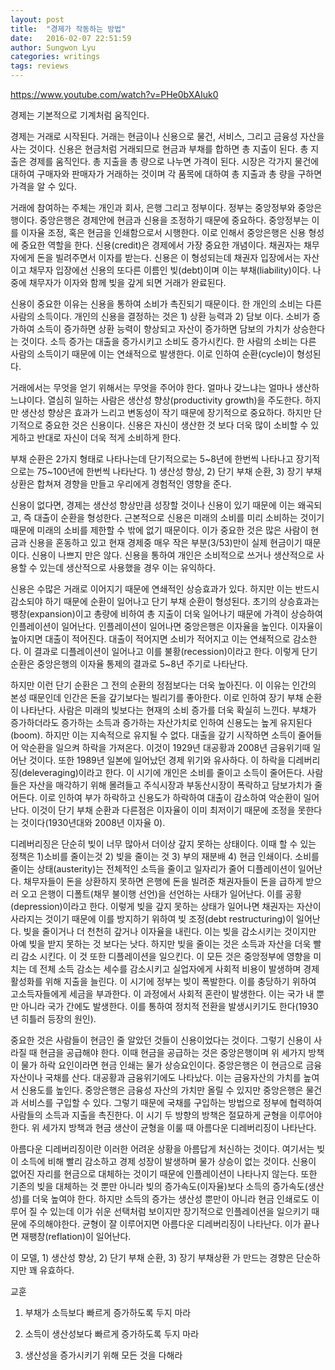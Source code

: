 ```yaml
---
layout: post
title:  "경제가 작동하는 방법"
date:   2016-02-07 22:51:59
author: Sungwon Lyu
categories: writings
tags: reviews
---
```

https://www.youtube.com/watch?v=PHe0bXAIuk0

경제는 기본적으로 기계처럼 움직인다. 

경제는 거래로 시작된다. 거래는 현금이나 신용으로 물건, 서비스, 그리고 금융성 자산을 사는 것이다. 신용은 현금처럼 거래되므로 현금과 부채를 합하면 총 지출이 된다. 총 지출은 경제를 움직인다. 총 지출을 총 량으로 나누면 가격이 된다. 시장은 각가지 물건에 대하여 구매자와 판매자가 거래하는 것이며 각 품목에 대하여 총 지출과 총 량을 구하면 가격을 알 수 있다. 

거래에 참여하는 주체는 개인과 회사, 은행 그리고 정부이다. 정부는 중앙정부와 중앙은행이다. 중앙은행은 경제안에 현금과 신용을 조정하기 때문에 중요하다. 중앙정부는 이를 이자율 조정, 혹은 현금을 인쇄함으로서 시행한다. 이로 인해서 중앙은행은 신용 형성에 중요한 역할을 한다. 신용(credit)은 경제에서 가장 중요한 개념이다. 채권자는 채무자에게 돈을 빌려주면서 이자를 받는다. 신용은 이 형성되는데 채권자 입장에서는 자산이고 채무자 입장에선 신용의 또다른 이름인 빚(debt)이며 이는 부채(liability)이다. 나중에 채무자가 이자와 함께 빚을 갚게 되면 거래가 완료된다. 

신용이 중요한 이유는 신용을 통하여 소비가 촉진되기 때문이다. 한 개인의 소비는 다른 사람의 소득이다. 개인의 신용을 결정하는 것은 1) 상환 능력과 2) 담보 이다. 소비가 증가하여 소득이 증가하면 상환 능력이 향상되고 자산이 증가하면 담보의 가치가 상승한다는 것이다. 소득 증가는 대출을 증가시키고 소비도 증가시킨다. 한 사람의 소비는 다른 사람의 소득이기 때문에 이는 연쇄적으로 발생한다. 이로 인하여 순환(cycle)이 형성된다. 

거래에서는 무엇을 얻기 위해서는 무엇을 주어야 한다. 얼마나 갖느냐는 얼마나 생산하느냐이다. 열심히 일하는 사람은 생산성 향상(productivity growth)을 주도한다. 하지만 생산성 향상은 효과가 느리고 변동성이 작기 때문에 장기적으로 중요하다. 하지만 단기적으로 중요한 것은 신용이다.  신용은 자신이 생산한 것 보다 더욱 많이 소비할 수 있게하고 반대로 자신이 더욱 적게 소비하게 한다. 

부채 순환은 2가지 형태로 나타나는데 단기적으로는 5~8년에 한번씩 나타나고 장기적으로는 75~100년에 한번씩 나타난다. 1) 생산성 향상, 2) 단기 부채 순환, 3) 장기 부채상환은 합쳐져 경향을 만들고 우리에게 경험적인 영향을 준다. 

신용이 없다면, 경제는 생산성 향상만큼 성장할 것이나 신용이 있기 때문에 이는 왜곡되고, 즉 대출이 순환을 형성한다. 근본적으로 신용은 미래의 소비를 미리 소비하는 것이기 때문에 미래의 소비를 제한할 수 밖에 없기 때문이다. 이가 중요한 것은 많은 사람이 현금과 신용을 혼동하고 있고 현재 경제중 매우 작은 부분(3/53)만이 실제 현금이기 때문이다. 신용이 나쁘지 만은 않다. 신용을 통하여 개인은 소비적으로 쓰거나 생산적으로 사용할 수 있는데 생산적으로 사용했을 경우 이는 유익하다. 

 신용은 수많은 거래로 이어지기 때문에 연쇄적인 상승효과가 있다. 하지만 이는 반드시 감소되야 하기 때문에 순환이 일어나고 단기 부채 순환이 형성된다. 초기의 상승효과는 팽창(expansion)이고 총량에 비하여 총 지출이 더욱 일어나기 때문에 가격이 상승하여 인플레이션이 일어난다. 인플레이션이 일어나면 중앙은행은 이자율을 높인다. 이자율이 높아지면 대출이 적어진다. 대출이 적어지면 소비가 적어지고 이는 연쇄적으로 감소한다. 이 결과로 디플레이션이 일어나고 이를 불황(recession)이라고 한다. 이렇게 단기 순환은 중앙은행의 이자율 통제의 결과로 5~8년 주기로 나타난다. 

하지만 이런 단기 순환은 그 전의 순환의 정점보다는 더욱 높아진다. 이 이유는 인간의 본성 때문인데 인간은 돈을 갚기보다는 빌리기를 좋아한다. 이로 인하여 장기 부채 순환이 나타난다. 사람은 미래의 빚보다는 현재의 소비 증가를 더욱 확실히 느낀다. 부채가 증가하더라도 증가하는 소득과 증가하는 자산가치로 인하여 신용도는 높게 유지된다(boom). 하지만 이는 지속적으로 유지될 수 없다. 대출을 갚기 시작하면 소득이 줄어들어 악순환을 일으켜 하락을 가져온다. 이것이 1929년 대공황과 2008년 금융위기때 일어난 것이다. 또한 1989년 일본에 일어났던 경제 위기와 유사하다. 이 하락을 디레버리징(deleveraging)이라고 한다. 이 시기에 개인은 소비를 줄이고 소득이 줄어든다. 사람들은 자산을 매각하기 위해 몰려들고 주식시장과 부동산시장이 폭락하고 담보가치가 줄어든다. 이로 인하여 부가 하락하고 신용도가 하락하여 대출이 감소하여 악순환이 일어난다. 이것이 단기 부채 순환과 다른점은 이자율이 이미 최저이기 때문에 조정을 못한다는 것이다(1930년대와 2008년 이자율 0). 

 디레버리징은 단순히 빚이 너무 많아서 더이상 갚지 못하는 상태이다. 이때 할 수 있는 정책은 1)소비를 줄이는것 2) 빚을 줄이는 것 3) 부의 재분배 4) 현금 인쇄이다. 소비를 줄이는 상태(austerity)는 전체적인 소득을 줄이고 일자리가 줄어 디플레이션이 일어난다. 채무자들이 돈을 상환하지 못하면 은행에 돈을 빌려준 채권자들이 돈을 급하게 받으러 오고 은행이 디폴트(채무 불이행 선언)을 선언하는 사태가 일어난다. 이를 공황(depression)이라고 한다. 이렇게 빚을 갚지 못하는 상태가 일어나면 채권자는 자산이 사라지는 것이기 때문에 이를 방지하기 위하여 빚 조정(debt restructuring)이 일어난다. 빚을 줄이거나 더 천천히 갚거나 이자율을 내린다. 이는 빚을 감소시키는 것이지만 아예 빚을 받지 못하는 것 보다는 낫다. 하지만 빚을 줄이는 것은 소득과 자산을 더욱 빨리 감소 시킨다. 이 것 또한 디플레이션을 일으킨다. 이 모든 것은 중앙정부에 영향을 미치는 데 전체 소득 감소는 세수를 감소시키고 실업자에게 사회적 비용이 발생하며 경제 활성화를 위해 지출을 늘린다. 이 시기에 정부는 빚이 폭발한다. 이를 충당하기 위하여 고소득자들에게 세금을 부과한다. 이 과정에서 사회적 혼란이 발생한다. 이는 국가 내 뿐만 아니라 국가 간에도 발생한다. 이를 통하여 정치적 전환을 발생시키기도 한다(1930년 히틀러 등장의 원인). 

 중요한 것은 사람들이 현금인 줄 알았던 것들이 신용이었다는 것이다. 그렇기 신용이 사라질 때 현금을 공급해야 한다. 이때 현금을 공급하는 것은 중앙은행이며 위 세가지 방책이 물가 하락 요인이라면 현금 인쇄는 물가 상승요인이다. 중앙은행은 이 현금으로 금융자산이나 국채를 산다. 대공황과 금융위기에도 나타났다. 이는 금융자산의 가치를 높여서 신용도를 높인다. 중앙은행은 금융성 자산의 가치만 올릴 수 있지만 중앙은행은 물건과 서비스를 구입할 수 있다. 그렇기 때문에 국채를 구입하는 방법으로 정부에 협력하여 사람들의 소득과 지출을 촉진한다. 이 시기 두 방향의 방책은 절묘하게 균형을 이루어야 한다. 위 세가지 방책과 현금 생산이 균형을 이룰 때 아름다운 디레버리징이 나타난다. 

아름다운 디레버리징이란 이러한 어려운 상황을 아름답게 처신하는 것이다. 여기서는 빚이 소득에 비해 빨리 감소하고 경제 성장이 발생하며 물가 상승이 없는 것이다. 신용이 없어진 자리를 현금으로 대체하는 것이기 때문에 인플레이션이 나타나지 않는다. 또한 기존의 빚을 대체하는 것 뿐만 아니라 빚의 증가속도(이자율)보다 소득의 증가속도(생산성)를 더욱 높여야 한다. 하지만 소득의 증가는 생산성 뿐만이 아니라 현금 인쇄로도 이루어 질 수 있는데 이가 쉬운 선택처럼 보이지만 장기적으로 인플레이션을 일으키기 때문에 주의해야한다. 균형이 잘 이루어지면 아름다운 디레버리징이 나타난다. 이가 끝나면 재팽창(reflation)이 일어난다.

이 모델,  1) 생산성 향상, 2) 단기 부채 순환, 3) 장기 부채상환 가 만드는 경향은 단순하지만 꽤 유효하다.

교훈

1. 부채가 소득보다 빠르게 증가하도록 두지 마라

2. 소득이 생산성보다 빠르게 증가하도록 두지 마라

3. 생산성을 증가시키기 위해 모든 것을 다해라